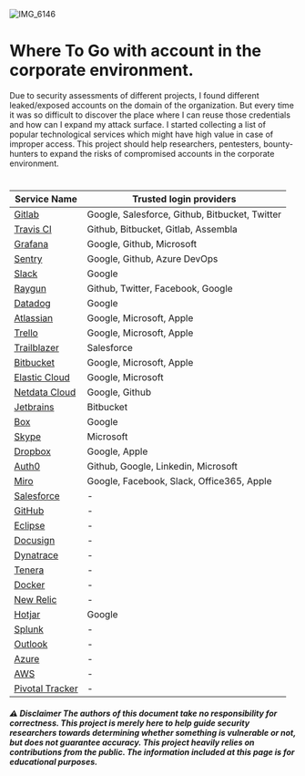 
![IMG_6146](https://user-images.githubusercontent.com/25904307/104650994-55000280-56b7-11eb-978f-eb47afa21ce5.JPG)

# Where To Go with account in the corporate environment.
Due to security assessments of different projects, I found different leaked/exposed accounts on the domain of the organization. But every time it was so difficult to discover the place where I can reuse those credentials and how can I expand my attack surface. 
I started collecting a list of popular technological services which might have high value in case of improper access. This project should help researchers, pentesters, bounty-hunters to expand the risks of compromised accounts in the corporate environment.
  
 
# 
Service Name | Trusted login providers
------------ | -------------
[Gitlab](https://gitlab.com/users/sign_in) | Google, Salesforce, Github, Bitbucket, Twitter
[Travis CI](https://travis-ci.com/signin) | Github, Bitbucket, Gitlab, Assembla
[Grafana](https://grafana.com/login) | Google, Github, Microsoft
[Sentry](https://sentry.io/auth/login/) | Google, Github, Azure DevOps
[Slack](https://slack.com/signin#/signin) | Google
[Raygun](https://app.raygun.com/) | Github, Twitter, Facebook, Google
[Datadog](https://app.datadoghq.com/) | Google
[Atlassian](https://www.atlassian.com/) | Google, Microsoft, Apple
[Trello](https://trello.com/login) | Google, Microsoft, Apple
[Trailblazer](https://trailblazers.salesforce.com/) | Salesforce
[Bitbucket](https://bitbucket.org/product) | Google, Microsoft, Apple
[Elastic Cloud](https://cloud.elastic.co/) | Google, Microsoft
[Netdata Cloud](https://app.netdata.cloud/) | Google, Github
[Jetbrains](https://hub.jetbrains.com/) | Bitbucket
[Box](https://account.box.com/login) | Google
[Skype](https://go.skype.com/sfw) | Microsoft
[Dropbox](https://www.dropbox.com/) | Google, Apple
[Auth0](https://auth0.com/) | Github, Google, Linkedin, Microsoft
[Miro](https://miro.com/login/) | Google, Facebook, Slack, Office365, Apple
[Salesforce](http://salesforce.com) | -
[GitHub](http://github.com) | -
[Eclipse](https://accounts.eclipse.org/) | -
[Docusign](https://account.docusign.com/) | -
[Dynatrace](https://sso.dynatrace.com/) | -
[Tenera](https://app.tenera.io/) | -
[Docker](http://hub.docker.com/sso/start)| -
[New Relic](https://newrelic.com/) | -
[Hotjar](https://insights.hotjar.com/login) | Google
[Splunk](https://www.splunk.com/) | -
[Outlook](http://github.com) | -
[Azure](http://github.com) | -
[AWS](http://github.com) | -
[Pivotal Tracker](http://github.com) | -



##### ⚠️ Disclaimer The authors of this document take no responsibility for correctness. This project is merely here to help guide security researchers towards determining whether something is vulnerable or not, but does not guarantee accuracy. This project heavily relies on contributions from the public. The information included at this page is for educational purposes. 
